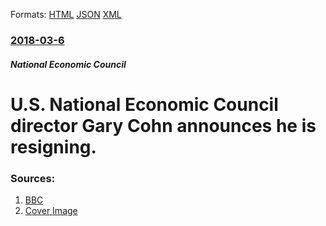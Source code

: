 
Formats: [HTML](/news/2018/03/6/u-s-national-economic-council-director-gary-cohn-announces-he-is-resigning.html)  [JSON](/news/2018/03/6/u-s-national-economic-council-director-gary-cohn-announces-he-is-resigning.json)  [XML](/news/2018/03/6/u-s-national-economic-council-director-gary-cohn-announces-he-is-resigning.xml)  

### [2018-03-6](/news/2018/03/6/index.md)

##### National Economic Council
# U.S. National Economic Council director Gary Cohn announces he is resigning. 




### Sources:

1. [BBC](http://www.bbc.co.uk/news/world-us-canada-43311581)
1. [Cover Image](https://ichef-1.bbci.co.uk/news/1024/branded_news/45D8/production/_100308871_045377083.jpg)
